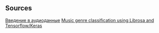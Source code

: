 ## Sources

[Введение в аудиоданные](https://huggingface.co/learn/audio-course/ru/chapter1/audio_data)
[Music genre classification using Librosa and Tensorflow/Keras](https://blog.paperspace.com/music-genre-classification-using-librosa-and-pytorch/)
